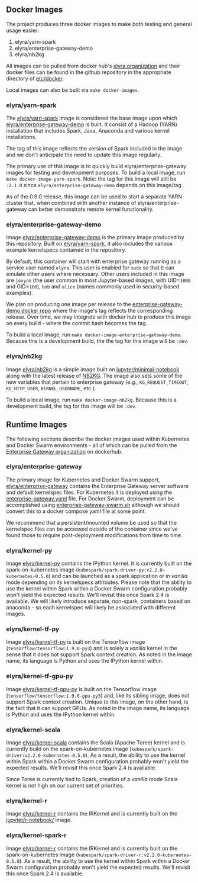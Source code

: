 ## Docker Images

The project produces three docker images to make both testing and general usage easier:
1. elyra/yarn-spark
1. elyra/enterprise-gateway-demo
1. elyra/nb2kg

All images can be pulled from docker hub's [elyra organization](https://hub.docker.com/u/elyra/) and their 
docker files can be found in the github repository in the appropriate directory of 
[etc/docker](https://github.com/jupyter/enterprise_gateway/tree/master/etc/docker).

Local images can also be built via `make docker-images`.

### elyra/yarn-spark

The [elyra/yarn-spark](https://hub.docker.com/r/elyra/yarn-spark/) image is considered the base image 
upon which [elyra/enterprise-gateway-demo](https://hub.docker.com/r/elyra/enterprise-gateway-demo/) is built.  It consist 
of a Hadoop (YARN) installation that includes Spark, Java, Anaconda and various kernel installations.

The tag of this image reflects the version of Spark included in the image and we don't anticipate the need to update this image regularly.

The primary use of this image is to quickly build elyra/enterprise-gateway images for testing and development
purposes.  To build a local image, run `make docker-image-yarn-spark`.  Note: the tag for this image will
still be `:2.1.0` since `elyra/enterprise-gateway-demo` depends on this image/tag.

As of the 0.9.0 release, this image can be used to start a separate YARN cluster that, when combined with another
instance of elyra/enterprise-gateway can better demonstrate remote kernel functionality.

### elyra/enterprise-gateway-demo

Image [elyra/enterprise-gateway-demo](https://hub.docker.com/r/elyra/enterprise-gateway-demo/) is the primary image 
produced by this repository.  Built on [elyra/yarn-spark](https://hub.docker.com/r/elyra/yarn-spark/), it
also includes the various example kernelspecs contained in the repository.

By default, this container will start with enterprise gateway running as a service user named `elyra`.  This
user is enabled for `sudo` so that it can emulate other users where necessary.  Other users included in this 
image are `jovyan` (the user common in most Jupyter-based images, with UID=`1000` and GID=`100`), `bob` and 
`alice` (names commonly used in security-based examples).

We plan on producing one image per release to the 
[enterprise-gateway-demo docker repo](https://hub.docker.com/r/elyra/enterprise-gateway-demo/) where
the image's tag reflects the corresponding release.  Over time, we may integrate with docker hub to produce
this image on every build - where the commit hash becomes the tag.

To build a local image, run `make docker-image-enterprise-gateway-demo`.  Because this is a development build, the
the tag for this image will be `:dev`.

### elyra/nb2kg

Image [elyra/nb2kg](https://hub.docker.com/r/elyra/nb2kg/) is a simple image built 
on [jupyter/minimal-notebook](https://hub.docker.com/r/jupyter/minimal-notebook/) along with the latest
release of [NB2KG](https://github.com/jupyter/nb2kg).  The image 
also sets some of the new variables that pertain to enterprise gateway (e.g., `KG_REQUEST_TIMEOUT`, 
`KG_HTTP_USER`, `KERNEL_USERNAME`, etc.).

To build a local image, run `make docker-image-nb2kg`.  Because this is a development build, the 
tag for this image will be `:dev`.

## Runtime Images
The following sections describe the docker images used within Kubernetes and Docker Swarm environments - all of which can be pulled from 
the [Enterprise Gateway organization](https://hub.docker.com/r/elyra/) on dockerhub.

### elyra/enterprise-gateway
The primary image for Kubernetes and Docker Swarm support, [elyra/enterprise-gateway](https://hub.docker.com/r/elyra/enterprise-gateway/) 
contains the Enterprise Gateway server software and default kernelspec files.  For Kubernetes it is deployed using the [enterprise-gateway.yaml](https://github.com/jupyter/enterprise_gateway/blob/master/etc/kubernetes/enterprise-gateway.yaml) file.  For Docker Swarm, deployment can be accomplished using [enterprise-gateway-swarm.sh](https://github.com/jupyter/enterprise_gateway/blob/master/etc/docker/enterprise-gateway-swarm.sh) although we should convert this to a docker compose yaml file at some point.

We recommend that a persistent/mounted volume be used so that the kernelspec files can be accessed outside of the container
since we've found those to require post-deployment modifications from time to time.

### elyra/kernel-py
Image [elyra/kernel-py](https://hub.docker.com/r/elyra/kernel-py/) contains the IPython kernel.  It is currently built on the spark-on-kubernetes image 
(`kubespark/spark-driver-py:v2.2.0-kubernetes-0.5.0`) and can be launched 
as a spark application or in *vanilla* mode depending on its kernelspecs attributes. Please note that the ability to use the kernel within Spark within a Docker Swarm configuration probably won't yield the expected results.  We'll revisit this once Spark 2.4 is available. We will likely introduce separate,
non-spark, containers based on anaconda - so each kernelspec will likely be associated with different images.

### elyra/kernel-tf-py
Image [elyra/kernel-tf-py](https://hub.docker.com/r/elyra/kernel-tf-py/) is built on the Tensorflow image (`tensorflow/tensorflow:1.9.0-py3`) and is solely a *vanilla* kernel in the 
sense that it does not support Spark context creation.  As noted in the image name, its language is Python and uses
the IPython kernel within.

### elyra/kernel-tf-gpu-py
Image [elyra/kernel-tf-gpu-py](https://hub.docker.com/r/elyra/kernel-tf-gpu-py/) is built on the Tensorflow image (`tensorflow/tensorflow:1.9.0-gpu-py3`) and, 
like its sibling image, does not support Spark context creation.  Unique to this image, on the other hand, is the fact that 
it can support GPUs.  As noted in the image name, its language is Python and uses
the IPython kernel within.

### elyra/kernel-scala
Image [elyra/kernel-scala](https://hub.docker.com/r/elyra/kernel-scala/) contains the Scala (Apache Toree) kernel and is currently build on the spark-on-kubernetes image (`kubespark/spark-driver:v2.2.0-kubernetes-0.5.0`). As a result, the ability to use the kernel within Spark within a Docker Swarm configuration probably won't yield the expected results.  We'll revisit this once Spark 2.4 is available.

Since Toree is currently tied to Spark, creation of a *vanilla* mode Scala kernel is not high on our current set of priorities.

### elyra/kernel-r
Image [elyra/kernel-r](https://hub.docker.com/r/elyra/kernel-r/) contains the IRKernel and is currently built on the [jupyter/r-notebook/](https://hub.docker.com/r/jupyter/r-notebook/) image.

### elyra/kernel-spark-r
Image [elyra/kernel-r](https://hub.docker.com/r/elyra/kernel-r/) contains the IRKernel and is currently built on the spark-on-kubernetes image (`kubespark/spark-driver-r:v2.2.0-kubernetes-0.5.0`).  As a result, the ability to use the kernel within Spark within a Docker Swarm configuration probably won't yield the expected results.  We'll revisit this once Spark 2.4 is available.
